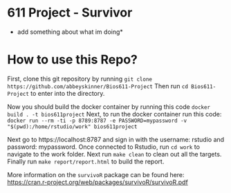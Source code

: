 611 Project - Survivor 
==================

* add something about what im doing*


# How to use this Repo?

First, clone this git repository by running `git clone https://github.com/abbeyskinner/Bios611-Project`
Then run `cd Bios611-Project` to enter into the directory.

Now you should build the docker container by running this code `docker build . -t bios611project`
Next, to run the docker container run this code: 
`docker run --rm -ti -p 8789:8787 -e PASSWORD=mypassword -v "$(pwd):/home/rstudio/work" bios611project`

Next go to https://localhost:8787 and sign in with the username: rstudio and password: mypassword.
Once connected to Rstudio, run `cd work` to navigate to the work folder.
Next run `make clean` to clean out all the targets.
Finally run `make report/report.html` to build the report.

More information on the `survivoR` package can be found here: https://cran.r-project.org/web/packages/survivoR/survivoR.pdf 









